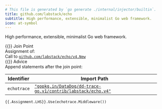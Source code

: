 ```yaml
---
# This file is generated by `go generate ./internal/injector/builtin`. DO NOT EDIT.
title: github.com/labstack/echo
subtitle: High performance, extensible, minimalist Go web framework.
icon: at-symbol
---
```



High performance, extensible, minimalist Go web framework.



<div class="hextra-cards hx-mt-4 hx-gap-4 hx-grid" style="--hextra-cards-grid-cols: 1;">
  <div class="hextra-card hx-group hx-flex hx-flex-col hx-justify-start hx-overflow-hidden hx-rounded-lg hx-border hx-border-gray-200 hx-text-current hx-no-underline dark:hx-shadow-none hover:hx-shadow-gray-100 dark:hover:hx-shadow-none hx-shadow-gray-100 active:hx-shadow-sm active:hx-shadow-gray-200 hx-transition-all hx-duration-200">
    <div>
      <span class="hextra-card-icon hx-flex hx-font-semibold hx-items-start hx-gap-2 hx-p-4 hx-text-gray-700 hover:hx-text-gray-900 dark:hx-text-neutral-200 dark:hover:hx-text-neutral-50">
        {{<iconSVG "search-circle">}} Join Point
      </span>
      <div class="hextra-card-subtitle hx-font-normal hx-px-4 hx-mb-4 hx-mt-2">Assignment of: <div>Call to <a href="https://pkg.go.dev/github.com/labstack/echo/v4#New" target="_blank" rel="noopener"><code>github.com/labstack/echo/v4.New</code></a></div></div>
    </div>
    <div class="hx-border-t">
      <span class="hextra-card-icon hx-flex hx-font-semibold hx-items-start hx-gap-2 hx-p-4 hx-text-gray-700 hover:hx-text-gray-900 dark:hx-text-neutral-200 dark:hover:hx-text-neutral-50">
        {{<iconSVG "chip">}} Advice
      </span>
      <div class="hextra-card-subtitle hx-font-normal hx-px-4 hx-mb-4 hx-mt-2">Append statements after the join point: 

Identifier | Import Path
---|---
<code>echotrace</code>|<a href="http://pkg.go.dev/gopkg.in/DataDog/dd-trace-go.v1/contrib/labstack/echo.v4" target="_blank" rel="noopener"><code>"gopkg.in/DataDog/dd-trace-go.v1/contrib/labstack/echo.v4"</code></a>


```go-template
{{.Assignment.LHS}}.Use(echotrace.Middleware())
```

</div>
    </div>
  </div>
</div>
